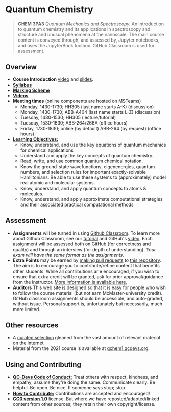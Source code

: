 # Quantum Chemistry

> **CHEM 3PA3** *Quantum Mechanics and Spectroscopy.* An introduction to quantum chemistry and its applications in spectroscopy and structure and unusual phenomena at the nanoscale. The main course content is conveyed through, and assessed by, Jupyter notebooks, and uses the JupyterBook toolbox. GitHub Classroom is used for assessment.

## Overview

- **Course Introduction** [video](https://www.macvideo.ca/media/Welcome+to+CHEM+3PA3/1_5uetc04h) and [slides](https://github.com/QC-Edu/IntroQM2022/blob/master/presentations/0_IntroVideo.pdf?raw=true).
- [**Syllabus**](https://github.com/QC-Edu/IntroQM2022/blob/master/documents/syllabus.pdf)
- [**Marking Scheme**](documents/markingscheme.md)
- [**Videos**](https://www.macvideo.ca/channel/CHEM%2B3PA3/197276683)
- **Meeting times** (online components are hosted on MSTeams)
  - Monday, 1430-1730; HH305 (last name starts A-K) (discussion)
  - Monday, 1430-1730; ABB-A404 (last name starts L-Z) (discussion)
  - Tuesday, 1430-1530; HH305 (lecture/tutorial)
  - Tuesday, 1530-1630; ABB-264/266A (office hours)
  - Friday, 1730-1830; online (by default) ABB-264 (by request) (office hours)
- [**Learning Objectives:**](documents/objectives.md)
  - Know, understand, and use the key equations of quantum mechanics for chemical applications
  - Understand and apply the key concepts of quantum chemistry.
  - Read, write, and use common quantum chemical notation.
  - Know the ground-state wavefunctions, eigenenergies, quantum numbers, and selection rules for important exactly-solvable Hamiltonians. Be able to use these systems to (approximately) model real atomic and molecular systems.
  - Know, understand, and apply quantum concepts to atoms & molecules.
  - Know, understand, and apply approximate computational strategies and their associated practical computational methods

## Assessment
- **Assignments** will be turned in using [Github Classroom](https://classroom.github.com/). To learn more about Github Classroom, see our [tutorial](ipynb/Tutorial_0.ipynb) and GitHub's [video](https://githubuniverse.com/content-library/github-classroom-101/). Each assignment will be assessed both on GitHub (for correctness and quality) and through an interview (for depth of understanding). *Your exam will have the same format as the assignments.*
- **Extra Points** may be earned by [making pull requests](contributing.md) to [this repository](https://github.com/QC-Edu/IntroQM2022). The aim is to encourage you to contribute/refine content that benefits other students. While all contributions ar   e encouraged, if you wish to ensure that extra credit will be granted, ask for prior approval/guidance from the instructor. [More information is available here.](extracredit/overview.md) 
- **Auditors** This web site is designed so that it is easy for people who wish to follow the course material (but not earn McMaster-university credit). GitHub classroom assignments should be accessible, and auto-graded, without issue. Personal support is, unfortunately but necessarily, much more limited.

## Other resources

- A [curated selection](documents/refs.md) gleaned from the vast amount of relevant material on the internet
- Material from the 2021 course is available at  [qchem1.qcdevs.org](https://qchem1.qcdevs.org/). 

## Using and Contributing
- [**QC-Devs Code of Conduct:**](https://qcdevs.org/guidelines/QCDevsCodeOfConduct/) Treat others with respect, kindness, and empathy; assume they're doing the same. Communicate clearly. Be helpful. Be open. Be nice. If someone says stop; stop.
- [**How to Contribute:**](contributing.md) Contributions are accepted and encouraged!
- [**CC0 version 1.0**](license.md) license. But where we have reposted/adapted/linked content from other sources, they retain their own copyright/license.
